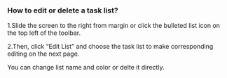 ### How to edit or delete a task list?
1.Slide the screen to the right from margin or click the bulleted list icon on the top left of the toolbar.

2.Then, click “Edit List” and choose the task list to make corresponding editing on the next page.

You can change list name and color or delte it directly.

